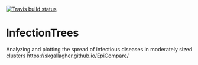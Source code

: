<!-- badges: start -->
[![Travis build status](https://travis-ci.com/skgallagher/InfectionTrees.svg?branch=master)](https://travis-ci.com/skgallagher/InfectionTrees)
<!-- badges: end -->

# InfectionTrees
Analyzing and plotting the spread of infectious diseases in moderately sized clusters
https://skgallagher.github.io/EpiCompare/
